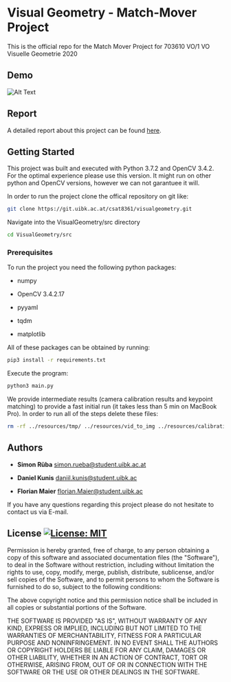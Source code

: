 # Visual Geometry - Match-Mover Project

This is the official repo for the Match Mover  Project for 703610 VO/1 VO Visuelle Geometrie 2020



## Demo

![Alt Text](./resources/result.gif)


## Report

A detailed report about this project can be found [here](./report/report.pdf).


## Getting Started

This project was built and executed with Python 3.7.2 and OpenCV 3.4.2. For the optimal experience please use this version. It might run on other python and OpenCV versions, however we can not garantuee it will.



In order to run the project clone the offical repository on git like:

```bash
git clone https://git.uibk.ac.at/csat8361/visualgeometry.git
```



Navigate into the VisualGeometry/src directory

```bash
cd VisualGeometry/src
```



### Prerequisites

To run the project you need the following python packages:

* numpy

* OpenCV 3.4.2.17

* pyyaml

* tqdm

* matplotlib



All of these packages can be obtained by running:

```bash
pip3 install -r requirements.txt
```



Execute the program:

```bash
python3 main.py
```



We provide intermediate results (camera calibration results and keypoint matching) to provide a fast initial run (it takes less than 5 min on MacBook Pro). In order to run all of the steps delete these files:
```bash
rm -rf ../resources/tmp/ ../resources/vid_to_img ../resources/calibration
```



## Authors

* **Simon Rüba** <simon.rueba@student.uibk.ac.at>

* **Daniel Kunis** <daniil.kunis@student.uibk.ac>
* **Florian Maier** <florian.Maier@student.uibk.ac>



If you have any questions regarding this project please do not hesitate to contact us via E-mail.



## License [![License: MIT](https://img.shields.io/badge/License-MIT-yellow.svg)](https://opensource.org/licenses/MIT)

Permission is hereby granted, free of charge, to any person obtaining a copy of this software and associated documentation files (the  "Software"), to deal in the Software without restriction, including  without limitation the rights to use, copy, modify, merge, publish,  distribute, sublicense, and/or sell copies of the Software, and to  permit persons to whom the Software is furnished to do so, subject to  the following conditions:

The above copyright notice and this permission notice shall be included in all copies or substantial portions of the Software.

THE SOFTWARE IS PROVIDED "AS IS", WITHOUT WARRANTY OF ANY KIND,  EXPRESS OR IMPLIED, INCLUDING BUT NOT LIMITED TO THE WARRANTIES OF  MERCHANTABILITY, FITNESS FOR A PARTICULAR PURPOSE AND NONINFRINGEMENT.  IN NO EVENT SHALL THE AUTHORS OR COPYRIGHT HOLDERS BE LIABLE FOR ANY  CLAIM, DAMAGES OR OTHER LIABILITY, WHETHER IN AN ACTION OF CONTRACT,  TORT OR OTHERWISE, ARISING FROM, OUT OF OR IN CONNECTION WITH THE  SOFTWARE OR THE USE OR OTHER DEALINGS IN THE SOFTWARE.
